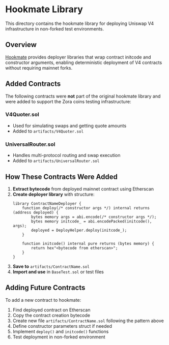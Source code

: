 # Hookmate Library

This directory contains the hookmate library for deploying Uniswap V4 infrastructure in non-forked test environments.

## Overview

[Hookmate](https://github.com/akshatmittal/hookmate) provides deployer libraries that wrap contract initcode and constructor arguments, enabling deterministic deployment of V4 contracts without requiring mainnet forks.

## Added Contracts

The following contracts were **not** part of the original hookmate library and were added to support the Zora coins testing infrastructure:

### V4Quoter.sol
- Used for simulating swaps and getting quote amounts
- Added to `artifacts/V4Quoter.sol`

### UniversalRouter.sol
- Handles multi-protocol routing and swap execution
- Added to `artifacts/UniversalRouter.sol`

## How These Contracts Were Added

1. **Extract bytecode** from deployed mainnet contract using Etherscan
2. **Create deployer library** with structure:
   ```solidity
   library ContractNameDeployer {
       function deploy(/* constructor args */) internal returns (address deployed) {
           bytes memory args = abi.encode(/* constructor args */);
           bytes memory initcode_ = abi.encodePacked(initcode(), args);
           deployed = DeployHelper.deploy(initcode_);
       }

       function initcode() internal pure returns (bytes memory) {
           return hex"<bytecode from etherscan>";
       }
   }
   ```
3. **Save to** `artifacts/ContractName.sol`
4. **Import and use** in `BaseTest.sol` or test files

## Adding Future Contracts

To add a new contract to hookmate:

1. Find deployed contract on Etherscan
2. Copy the contract creation bytecode
3. Create new file `artifacts/ContractName.sol` following the pattern above
4. Define constructor parameters struct if needed
5. Implement `deploy()` and `initcode()` functions
6. Test deployment in non-forked environment

